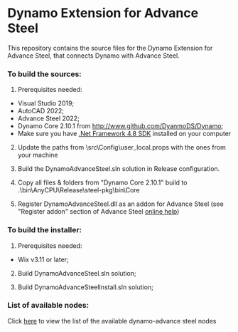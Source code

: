 # Dynamo Extension for Advance Steel

This repository contains the source files for the Dynamo Extension for Advance Steel, that connects Dynamo with Advance Steel.

### To build the sources:

1. Prerequisites needed:
  - Visual Studio 2019;
  - AutoCAD 2022;
  - Advance Steel 2022;
  - Dynamo Core 2.10.1 from http://www.github.com/DyanmoDS/Dynamo;
  - Make sure you have [.Net Framework 4.8 SDK](https://dotnet.microsoft.com/download/visual-studio-sdks) installed on your computer

2. Update the paths from \src\Config\user_local.props with the ones from your machine

3. Build the DynamoAdvanceSteel.sln solution in Release configuration.

4. Copy all files & folders from "Dynamo Core 2.10.1" build to .\bin\AnyCPU\Release\steel-pkg\bin\Core

5. Register DynamoAdvanceSteel.dll as an addon for Advance Steel (see "Register addon" section of Advance Steel [online help](http://help.autodesk.com/view/ADSTPR/2022/ENU/?guid=GUID-A4DA627E-6680-4388-9C04-79F5F3D9D075))


### To build the installer:

1. Prerequisites needed:
  - Wix v3.11 or later;

2. Build DynamoAdvanceSteel.sln solution;

3. Build DynamoAdvanceSteelInstall.sln solution;

### List of available nodes:

Click [here](nodes.md) to view the list of the available dynamo-advance steel nodes